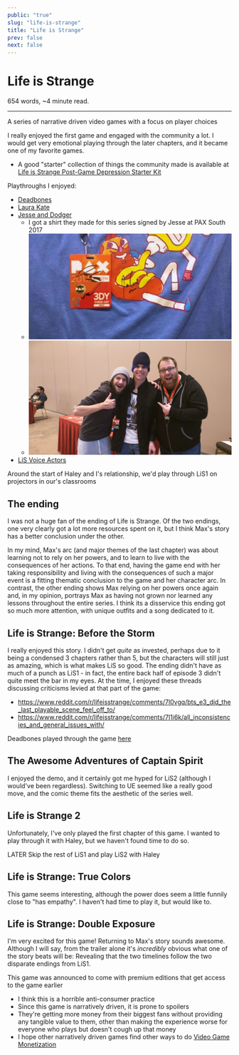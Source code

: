 ```yaml
---
public: "true"
slug: "life-is-strange"
title: "Life is Strange"
prev: false
next: false
---
```

<script setup>
import { data } from '../../git.data.ts';
import { useData } from 'vitepress';
const pageData = useData();
</script>
<h1 class="p-name">Life is Strange</h1>
<p>654 words, ~4 minute read. <span v-html="data[`site/${pageData.page.value.relativePath}`]" /></p>
<hr/>

A series of narrative driven video games with a focus on player choices

I really enjoyed the first game and engaged with the community a lot. I would get very emotional playing through the later chapters, and it became one of my favorite games.
- A good "starter" collection of things the community made is available at [Life is Strange Post-Game Depression Starter Kit](https://www.reddit.com/r/lifeisstrange/comments/41hjk6/life_is_strange_postgame_depression_starter_kit/)

Playthroughs I enjoyed:
- [Deadbones](https://www.youtube.com/playlist?list=PLweH2EmozgiPQ1xRAF88-VE-eHHlf5sfS)
- [Laura Kate](https://www.youtube.com/playlist?list=PLD0NeEbRY7VR3Vl35qtQyexV9edtlkODU)
- [Jesse and Dodger](https://www.youtube.com/playlist?list=PLFx-KViPXIkFWTwFCBku5KNgv_rsmPh-r)
	- I got a shirt they made for this series signed by Jesse at PAX South 2017
	- <div class="img-container"><img src="/garden/6346b024-885e-45e0-9df6-5ee0311133f7_1718332409063_0.png" title="6346b024-885e-45e0-9df6-5ee0311133f7.png"/></div>
	- <div class="img-container"><img src="/garden/ce7b2612-2ddb-423e-82eb-95c2ed08c4da_1718332277410_0.png" title="ce7b2612-2ddb-423e-82eb-95c2ed08c4da.png"/></div>
- [LiS Voice Actors](https://www.youtube.com/watch?v=zvQmqdnFkZA)

Around the start of Haley and I's relationship, we'd play through LiS1 on projectors in our's classrooms

## The ending

I was not a huge fan of the ending of Life is Strange. Of the two endings, one very clearly got a lot more resources spent on it, but I think Max's story has a better conclusion under the other.

In my mind, Max's arc (and major themes of the last chapter) was about learning not to rely on her powers, and to learn to live with the consequences of her actions. To that end, having the game end with her taking responsibility and living with the consequences of such a major event is a fitting thematic conclusion to the game and her character arc. In contrast, the other ending shows Max relying on her powers once again and, in my opinion, portrays Max as having not grown nor learned any lessons throughout the entire series. I think its a disservice this ending got so much more attention, with unique outfits and a song dedicated to it.

## Life is Strange: Before the Storm

I really enjoyed this story. I didn't get _quite_ as invested, perhaps due to it being a condensed 3 chapters rather than 5, but the characters will still just as amazing, which is what makes LiS so good. The ending didn't have as much of a punch as LiS1 - in fact, the entire back half of episode 3 didn't quite meet the bar in my eyes. At the time, I enjoyed these threads discussing criticisms levied at that part of the game:
- https://www.reddit.com/r/lifeisstrange/comments/7l0vgq/bts_e3_did_the_last_playable_scene_feel_off_to/
- https://www.reddit.com/r/lifeisstrange/comments/7l1i6k/all_inconsistencies_and_general_issues_with/

Deadbones played through the game [here](https://www.youtube.com/playlist?list=PLweH2EmozgiOuLDIbtyoOnkQ9mWC72HmV)

## The Awesome Adventures of Captain Spirit

I enjoyed the demo, and it certainly got me hyped for LiS2 (although I would've been regardless). Switching to UE seemed like a really good move, and the comic theme fits the aesthetic of the series well.

## Life is Strange 2

Unfortunately, I've only played the first chapter of this game. I wanted to play through it with Haley, but we haven't found time to do so.

LATER Skip the rest of LiS1 and play LiS2 with Haley

## Life is Strange: True Colors

This game seems interesting, although the power does seem a little funnily close to "has empathy". I haven't had time to play it, but would like to.

## Life is Strange: Double Exposure

I'm very excited for this game! Returning to Max's story sounds awesome. Although I will say, from the trailer alone it's _incredibly_ obvious what one of the story beats will be: Revealing that the two timelines follow the two disparate endings from LiS1.

This game was announced to come with premium editions that get access to the game earlier
- I think this is a horrible anti-consumer practice
- Since this game is narratively driven, it is prone to spoilers
- They're getting more money from their biggest fans without providing any tangible value to them, other than making the experience worse for everyone who plays but doesn't cough up that money
- I hope other narratively driven games find other ways to do [Video Game Monetization](/garden/video-game-monetization/index.md)